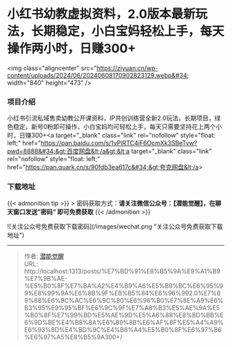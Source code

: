# 小红书幼教虚拟资料，2.0版本最新玩法，长期稳定，小白宝妈轻松上手，每天操作两小时，日赚300&#43;


&lt;img class=&#34;aligncenter&#34; src=&#34;https://ziyuan.cn/wp-content/uploads/2024/06/20240608170902823129.webp&#34; width=&#34;840&#34; height=&#34;473&#34; /&gt;
###  项目介绍

小红书引流私域售卖幼教公开课资料，IP共创训练营全新2.0玩法，长期项目，绿色稳定，新号0粉即可操作，小白宝妈均可轻松上手，每天只需要坚持花上两个小时，日赚300&#43;&lt;a target=&#34;_blank&#34; class=&#34;link&#34; rel=&#34;nofollow&#34; style=&#34;float: left;&#34; href=&#34;https://pan.baidu.com/s/1vPlRTC4iF6OcmXk3SBeTyw?pwd=8888&#34;&gt;百度网盘&lt;/a&gt;&lt;a target=&#34;_blank&#34; class=&#34;link&#34; rel=&#34;nofollow&#34; style=&#34;float: left;&#34; href=&#34;https://pan.quark.cn/s/90fdb3ea617c&#34;&gt;夸克网盘&lt;/a&gt;

### 下载地址




{{&lt; admonition tip &gt;}}
&gt; 密码获取方式：**请关注微信公众号：【潜能觉醒】，在聊天窗口发送”密码“ 即可免费获取**
{{&lt; /admonition &gt;}}


![关注公众号免费获取下载密码](/images/wechat.png &#34;关注公众号免费获取下载地址&#34;)

---

> 作者: [潜能觉醒](/)  
> URL: http://localhost:1313/posts/%E7%BD%91%E8%B5%9A%E9%A1%B9%E7%9B%AE-%E5%B0%8F%E7%BA%A2%E4%B9%A6%E5%B9%BC%E6%95%99%E8%99%9A%E6%8B%9F%E8%B5%84%E6%96%992.0%E7%89%88%E6%9C%AC%E6%9C%80%E6%96%B0%E7%8E%A9%E6%B3%95%E9%95%BF%E6%9C%9F%E7%A8%B3%E5%AE%9A%E5%B0%8F%E7%99%BD%E5%AE%9D%E5%A6%88%E8%BD%BB%E6%9D%BE%E4%B8%8A%E6%89%8B%E6%AF%8F%E5%A4%A9%E6%93%8D%E4%BD%9C%E4%B8%A4%E5%B0%8F%E6%97%B6%E6%97%A5%E8%B5%9A300&#43;/  

